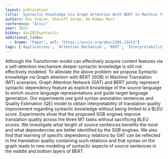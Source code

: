 ```yaml
---
layout: publication
title: 'Syntactic Knowledge Via Graph Attention With BERT In Machine Translation'
authors: Dai Yuqian, Sharoff Serge, De Kamps Marc
conference: "Arxiv"
year: 2023
bibkey: dai2023syntactic
additional_links:
  - {name: "Paper", url: "https://arxiv.org/abs/2305.13413"}
tags: ['Applications', 'Attention Mechanism', 'BERT', 'Interpretability And Explainability', 'Model Architecture', 'Pretraining Methods', 'Transformer']
---
```

Although the Transformer model can effectively acquire context features via a self-attention mechanism deeper syntactic knowledge is still not effectively modeled. To alleviate the above problem we propose Syntactic knowledge via Graph attention with BERT (SGB) in Machine Translation (MT) scenarios. Graph Attention Network (GAT) and BERT jointly represent syntactic dependency feature as explicit knowledge of the source language to enrich source language representations and guide target language generation. Our experiments use gold syntax-annotation sentences and Quality Estimation (QE) model to obtain interpretability of translation quality improvement regarding syntactic knowledge without being limited to a BLEU score. Experiments show that the proposed SGB engines improve translation quality across the three MT tasks without sacrificing BLEU scores. We investigate what length of source sentences benefits the most and what dependencies are better identified by the SGB engines. We also find that learning of specific dependency relations by GAT can be reflected in the translation quality containing such relations and that syntax on the graph leads to new modeling of syntactic aspects of source sentences in the middle and bottom layers of BERT.
